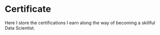 # Certificate
Here I store the certifications I earn along the way of becoming a skillful Data Scientist. 
